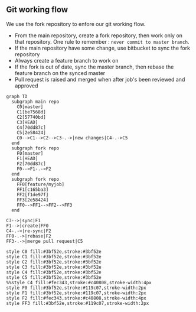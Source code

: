 ## Git working flow

We use the fork repository to enfore our git working flow.

- From the main repository, create a fork repository, then work only on that repository. One rule to remember : `never commit to master branch`.
- If the main repository have some change, use bitbucket to sync the fork repository
- Always create a feature branch to work on
- If the fork is out of date, sync the master branch, then rebase the feature branch on the synced master
- Pull request is raised and merged when after job's been reviewed and approved

```mermaid
graph TD
  subgraph main repo
    C0[master]
    C1[be7568d]
    C2[57740bd]
    C3[HEAD]
    C4[70dd87c]
    C5[2e58424]
    C0-->C1-->C2-->C3-.->|new changes|C4-.->C5
  end
  subgraph fork repo
    F0[master]
    F1[HEAD]
    F2[70dd87c]
    F0-->F1-.->F2
  end
  subgraph fork repo
    FF0[feature/myjob]
    FF1[c165ba3]
    FF2[f1de97f]
    FF3[2e58424]
    FF0-->FF1-->FF2-->FF3
  end

C3-->|sync|F1
F1-->|create|FF0
C4-.->|re-sync|F2
FF0-.->|rebase|F2
FF3-.->|merge pull request|C5

style C0 fill:#3bf52e,stroke:#3bf52e
style C1 fill:#3bf52e,stroke:#3bf52e
style C2 fill:#3bf52e,stroke:#3bf52e
style C3 fill:#3bf52e,stroke:#3bf52e
style C4 fill:#3bf52e,stroke:#3bf52e
style C5 fill:#3bf52e,stroke:#3bf52e
%%style C4 fill:#fec343,stroke:#c40808,stroke-width:4px
style F0 fill:#3bf52e,stroke:#119c07,stroke-width:2px
style F1 fill:#3bf52e,stroke:#119c07,stroke-width:2px
style F2 fill:#fec343,stroke:#c40808,stroke-width:4px
style FF3 fill:#3bf52e,stroke:#119c07,stroke-width:2px
```

